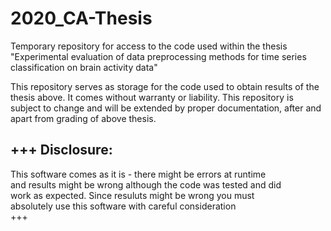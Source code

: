 # 2020_CA-Thesis
Temporary repository for access to the code used within the thesis 
"Experimental evaluation of data preprocessing methods
for time series classification on brain activity data"

This repository serves as storage for the
code used to obtain results of the thesis above.
It comes without warranty or liability.
This repository is subject to change and will be
extended by proper documentation, after and
apart from grading of above thesis.

+++
Disclosure:
-----------
This software comes as it is - there might be errors at runtime   
and results might be wrong although the code was tested and did   
work as expected. Since resuluts might be wrong you must          
absolutely use this software with careful consideration           
+++
